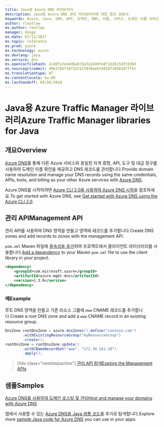 ```yaml
---
title: Java용 Azure DNS 라이브러리
description: Java용 Azure DNS 관리 라이브러리에 대한 참조 설명서
keywords: Azure, Java, SDK, API, 도메인, DNS, 이름, 서비스, 도메인 이름 서비스
author: rloutlaw
ms.author: routlaw
manager: douge
ms.date: 07/11/2017
ms.topic: reference
ms.prod: azure
ms.technology: azure
ms.devlang: java
ms.service: dns
ms.openlocfilehash: 2cd8fe7ee4d6a87da32a349fe8f1d2815d3fd36d
ms.sourcegitcommit: 49b17bbf34732512f836ee634818f1058147ff5c
ms.translationtype: HT
ms.contentlocale: ko-KR
ms.lasthandoff: 04/26/2018
---
```

# <a name="azure-traffic-manager-libraries-for-java"></a><span data-ttu-id="fb6c7-104">Java용 Azure Traffic Manager 라이브러리</span><span class="sxs-lookup"><span data-stu-id="fb6c7-104">Azure Traffic Manager libraries for Java</span></span>

## <a name="overview"></a><span data-ttu-id="fb6c7-105">개요</span><span class="sxs-lookup"><span data-stu-id="fb6c7-105">Overview</span></span>

<span data-ttu-id="fb6c7-106">[Azure DNS](/azure/dns/dns-overview)를 통해 다른 Azure 서비스와 동일한 자격 증명, API, 도구 및 대금 청구를 사용하여 도메인 이름 확인을 제공하고 DNS 레코드를 관리합니다.</span><span class="sxs-lookup"><span data-stu-id="fb6c7-106">Provide domain name resolution and manage your DNS records using the same credentials, APIs, tools, and billing as your other Azure services with [Azure DNS](/azure/dns/dns-overview).</span></span>

<span data-ttu-id="fb6c7-107">Azure DNS를 시작하려면 [Azure CLI 2.0을 사용하여 Azure DNS 시작](/azure/dns/dns-getstarted-cli)을 참조하세요.</span><span class="sxs-lookup"><span data-stu-id="fb6c7-107">To get started with Azure DNS, see [Get started with Azure DNS using the Azure CLI 2.0](/azure/dns/dns-getstarted-cli).</span></span>

## <a name="management-api"></a><span data-ttu-id="fb6c7-108">관리 API</span><span class="sxs-lookup"><span data-stu-id="fb6c7-108">Management API</span></span>

<span data-ttu-id="fb6c7-109">관리 API를 사용하여 DNS 영역을 만들고 영역에 레코드를 추가합니다.</span><span class="sxs-lookup"><span data-stu-id="fb6c7-109">Create DNS zones and add records to zones with the management API.</span></span>

<span data-ttu-id="fb6c7-110">`pom.xml` Maven 파일에 [종속성을 추가](https://maven.apache.org/guides/getting-started/index.html#How_do_I_use_external_dependencies)하여 프로젝트에서 클라이언트 라이브러리를 사용합니다.</span><span class="sxs-lookup"><span data-stu-id="fb6c7-110">[Add a dependency](https://maven.apache.org/guides/getting-started/index.html#How_do_I_use_external_dependencies) to your Maven `pom.xml` file to use the client library in your project.</span></span>

```XML
<dependency>
    <groupId>com.microsoft.azure</groupId>
    <artifactId>azure-mgmt-dns</artifactId>
    <version>1.3.0</version>
</dependency>
```   

### <a name="example"></a><span data-ttu-id="fb6c7-111">예</span><span class="sxs-lookup"><span data-stu-id="fb6c7-111">Example</span></span>

<span data-ttu-id="fb6c7-112">루트 DNS 영역을 만들고 기존 리소스 그룹에 `www` CNAME 레코드를 추가합니다.</span><span class="sxs-lookup"><span data-stu-id="fb6c7-112">Create a root DNS zone and add a `www` CNAME record in an existing resource group.</span></span>

```java
DnsZone rootDnsZone = azure.dnsZones().define("contoso.com")
        .withExistingResourceGroup("myResourceGroup")
        .create();
rootDnsZone = rootDnsZone.update()
        .withCNameRecordSet("www", "172.30.241.20")
        .apply();
```

> [!div class="nextstepaction"]
> [<span data-ttu-id="fb6c7-113">관리 API 탐색</span><span class="sxs-lookup"><span data-stu-id="fb6c7-113">Explore the Management APIs</span></span>](/java/api/overview/azure/dns/management)

## <a name="samples"></a><span data-ttu-id="fb6c7-114">샘플</span><span class="sxs-lookup"><span data-stu-id="fb6c7-114">Samples</span></span>

[<span data-ttu-id="fb6c7-115">Azure DNS를 사용하여 도메인 호스팅 및 관리</span><span class="sxs-lookup"><span data-stu-id="fb6c7-115">Host and manage your domains with Azure DNS</span></span>](https://github.com/Azure-Samples/dns-java-host-and-manage-your-domains)

<span data-ttu-id="fb6c7-116">앱에서 사용할 수 있는 [Azure DNS용 Java 샘플 코드](https://azure.microsoft.com/resources/samples/?platform=java&term=dns)를 추가로 탐색합니다.</span><span class="sxs-lookup"><span data-stu-id="fb6c7-116">Explore more [sample Java code for Azure DNS](https://azure.microsoft.com/resources/samples/?platform=java&term=dns) you can use in your apps.</span></span>

<!---Loc Comment: Please, refer to conversation section to check the issue. Thanks.--->
